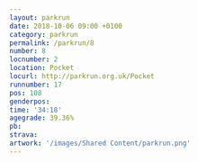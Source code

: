 ```yaml
---
layout: parkrun
date: 2018-10-06 09:00 +0100
category: parkrun
permalink: /parkrun/8
number: 8
locnumber: 2
location: Pocket
locurl: http://parkrun.org.uk/Pocket
runnumber: 17
pos: 108
genderpos: 
time: '34:18'
agegrade: 39.36%
pb: 
strava: 
artwork: '/images/Shared Content/parkrun.png'
---
```

